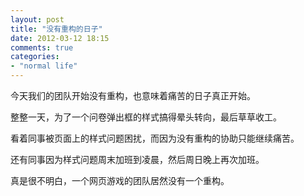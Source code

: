 ```yaml
---
layout: post
title: "没有重构的日子"
date: 2012-03-12 18:15
comments: true
categories: 
- "normal life"
---
```

今天我们的团队开始没有重构，也意味着痛苦的日子真正开始。

整整一天，为了一个问卷弹出框的样式搞得晕头转向，最后草草收工。

看着同事被页面上的样式问题困扰，而因为没有重构的协助只能继续痛苦。

还有同事因为样式问题周末加班到凌晨，然后周日晚上再次加班。

真是很不明白，一个网页游戏的团队居然没有一个重构。


